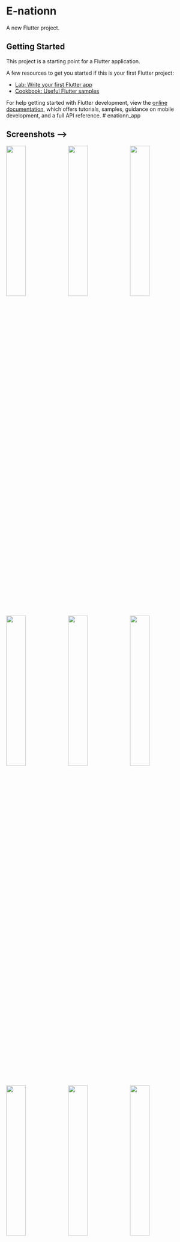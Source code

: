 # E-nationn

A new Flutter project.

## Getting Started

This project is a starting point for a Flutter application.

A few resources to get you started if this is your first Flutter project:

- [Lab: Write your first Flutter app](https://docs.flutter.dev/get-started/codelab)
- [Cookbook: Useful Flutter samples](https://docs.flutter.dev/cookbook)

For help getting started with Flutter development, view the
[online documentation](https://docs.flutter.dev/), which offers tutorials,
samples, guidance on mobile development, and a full API reference.
#   e n a t i o n n _ a p p 
 
##  Screenshots -->
<img src="https://github.com/Aakash574/E-Nationn/assets/72696473/0e7b4740-a5cc-4cdd-88de-c6badc511eb9?raw=true" width="32%"> 
<img src="https://github.com/Aakash574/E-Nationn/assets/72696473/2fa2db35-73e1-4e43-ae45-7c434a9683b8
?raw=true" width="32%"> 
<img src="https://github.com/Aakash574/E-Nationn/assets/72696473/54dcc81d-e020-4760-996c-86bbb3fb7b68
?raw=true" width="32%"> 
<img src="https://github.com/Aakash574/E-Nationn/assets/72696473/6d1a61db-639c-4532-ba6d-e164be27f631
?raw=true" width="32%"> 
<img src="https://github.com/Aakash574/E-Nationn/assets/72696473/aa00e093-74d5-46e4-bc4c-e7b8b1d66dde
?raw=true" width="32%"> 
<img src="https://github.com/Aakash574/E-Nationn/assets/72696473/5ae38908-7a55-4c22-bc6b-184b4d705dfc
?raw=true" width="32%"> 
<img src="https://github.com/Aakash574/E-Nationn/assets/72696473/43d13242-8d61-49dd-a0ec-897f516f5301
?raw=true" width="32%"> 
<img src="https://github.com/Aakash574/E-Nationn/assets/72696473/de0e0173-e7c3-4ed5-8403-76deca66044e
?raw=true" width="32%"> 
<img src="https://github.com/Aakash574/E-Nationn/assets/72696473/1c5da631-5f0e-4d6d-93a0-e1b33cee229e
?raw=true" width="32%"> 
<img src="https://github.com/Aakash574/E-Nationn/assets/72696473/4ceffd10-83d4-4948-85ed-6c79d6b87bb9
?raw=true" width="32%"> 
<img src="https://github.com/Aakash574/E-Nationn/assets/72696473/c92629bb-058d-4826-bf26-d108c9113813
?raw=true" width="32%"> 
<img src="https://github.com/Aakash574/E-Nationn/assets/72696473/eca2cba8-93c0-4dff-af61-90fe29f69a73
?raw=true" width="32%"> 
<img src="https://github.com/Aakash574/E-Nationn/assets/72696473/041e88c1-78fd-42d4-b39b-a323050faf57
?raw=true" width="32%"> 
